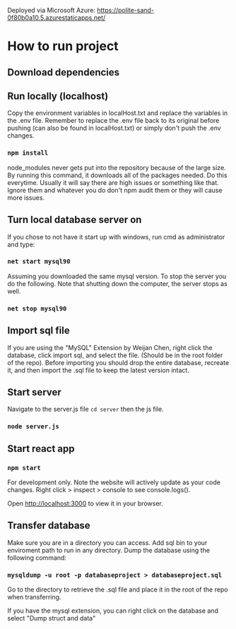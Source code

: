 Deployed via Microsoft Azure: https://polite-sand-0f80b0a10.5.azurestaticapps.net/

# How to run project

## Download dependencies

## Run locally (localhost)

Copy the environment variables in localHost.txt and replace the variables in the .env file. Remember to replace the .env file back to its original before pushing (can also be found in localHost.txt) or simply don't push the .env changes.

### `npm install`

node_modules never gets put into the repository because of the large size. By running this command, it downloads all of the packages needed. Do this everytime. Usually it will say there are high issues or something like that. Ignore them and whatever you do don't npm audit them or they will cause more issues.

## Turn local database server on

If you chose to not have it start up with windows, run cmd as administrator and type:

### `net start mysql90`

Assuming you downloaded the same mysql version. To stop the server you do the following. Note that shutting down the computer, the server stops as well.

### `net stop mysql90`

## Import sql file

 If you are using the "MySQL" Extension by Weijan Chen, right click the database, click import sql, and select the file. (Should be in the root folder of the repo). Before importing you should drop the entire database, recreate it, and then import the .sql file to keep the latest version intact.

## Start server

Navigate to the server.js file `cd server` then the js file.

### `node server.js`

## Start react app

### `npm start`

For development only. Note the website will actively update as your code changes. Right click > inspect > console to see console.logs().

Open [http://localhost:3000](http://localhost:3000) to view it in your browser.

## Transfer database

Make sure you are in a directory you can access. Add sql bin to your enviroment path to run in any directory. Dump the database using the following command:

### `mysqldump -u root -p databaseproject > databaseproject.sql`

Go to the directory to retrieve the .sql file and place it in the root of the repo when transferring.

If you have the mysql extension, you can right click on the database and select "Dump struct and data"
